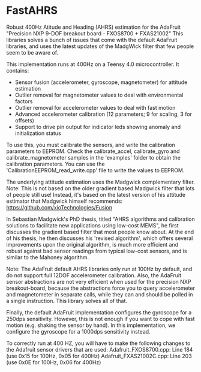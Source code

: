 # FastAHRS

Robust 400Hz Atitude and Heading (AHRS) estimation for the AdaFruit 
"Precision NXP 9-DOF breakout board - FXOS8700 + FXAS21002"
This libraries solves a bunch of issues that come with the default AdaFruit
libraries, and uses the latest updates of the MadgWick filter that few people 
seem to be aware of.

This implementation runs at 400Hz on a Teensy 4.0 microcontroller.
It contains:
- Sensor fusion (accelerometer, gyroscope, magnetometer) for attitude estimation
- Outlier removal for magnetometer values to deal with environmental factors
- Outlier removal for accelerometer values to deal with fast motion
- Advanced accelerometer calibration (12 parameters; 9 for scaling, 3 for offsets)
- Support to drive pin output for indicator leds showing anomaly and initialization status

To use this, you must calibrate the sensors, and write the calibration parameters
to EEPROM. Check the calibrate_accel, calibrate_gyro and calibrate_magnetometer samples
in the 'examples' folder to obtain the calibration parameters.
You can use the 'CalibrationEEPROM_read_write.cpp' file to write the values to EEPROM.

The underlying attitude estimation uses the Madgwick complementary filter.
Note: This is not based on the older gradient based Madgwick filter that lots of people 
still use! Instead, it's based on the latest version of his attitude estimator that 
Madgwick himself recommends: https://github.com/xioTechnologies/Fusion

In Sebastian Madgwick's PhD thesis, titled "AHRS algorithms and calibration solutions to
facilitate new applications using low-cost MEMS", he first discusses the gradient 
based filter that most people know about. At the end of his thesis, he then discusses his
'revised algorithm', which offers several improvements upon the original algorithm,
is much more efficient and robust against bad sensor readings from typical low-cost sensors,
and is similar to the Mahoney algorithm.

Note: The AdaFruit default AHRS libraries only run at 100Hz by default, and do
not support full 12DOF accelerometer calibration.  Also, the AdaFruit sensor 
abstractions are  not very efficient when used for the precision NXP breakout-board, 
because the abstractions force you to query accelerometer and magnetometer in separate 
calls, while they can and should be polled in a single instruction. 
This library solves all of that.

Finally, the default AdaFruit implementation configures the gyroscope for a 250dps 
sensitivity. However, this is not enough if you want to cope with fast motion 
(e.g. shaking the sensor by hand). In this implementation, we configure the gyroscope 
for a 1000dps sensitivity instead.

To correctly run at 400 HZ, you will have to make the following changes to the
Adafruit sensor drivers that are used:
Adafruit_FXOS8700.cpp: Line 184 (use 0x15 for 100Hz, 0x05 for 400Hz)
Adafruit_FXAS21002C.cpp: Line 203 (use 0x0E for 100Hz, 0x06 for 400Hz)